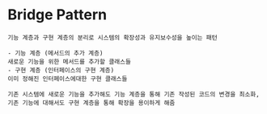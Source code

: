 # Bridge Pattern
	기능 계층과 구현 계층의 분리로 시스템의 확장성과 유지보수성을 높이는 패턴

	- 기능 계층 (메서드의 추가 계층)
	새로운 기능을 위한 메서드를 추가할 클래스들
	- 구현 계층 (인터페이스의 구현 계층)
	이미 정해진 인터페이스에대한 구현 클래스들

	기존 시스템에 새로운 기능을 추가해도 기능 계층을 통해 기존 작성된 코드의 변경을 최소화,
	기존 기능에 대해서도 구현 계층을 통해 확장을 용이하게 해줌 